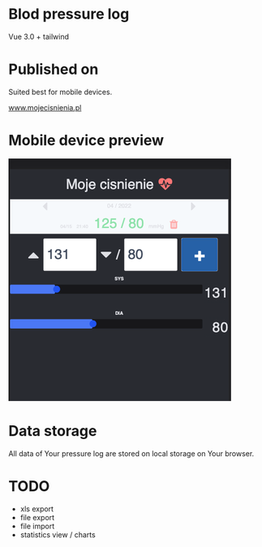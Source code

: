 # Blod pressure log

Vue 3.0 + tailwind

# Published on

Suited best for mobile devices.

www.mojecisnienia.pl

# Mobile device preview

![alt text](phone-preview.png)

# Data storage

All data of Your pressure log are stored on local storage on Your browser.

# TODO

- xls export
- file export
- file import
- statistics view / charts

